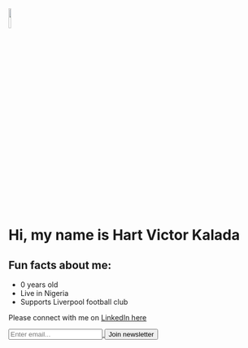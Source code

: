 <!DOCTYPE html>
<html>
    <body>
        <img src="./Me.jpg" width="10%">
        <h1>Hi, my name is Hart Victor Kalada</h1>
        <h2>Fun facts about me:</h2>
        <ul>
            <li>0 years old</li>
            <li>Live in Nigeria</li>
            <li>Supports Liverpool football club</li>
        </ul>
        <p>Please connect with me on <a href="https://www.linkedin.com/in/victor-hart-473b0819a/">LinkedIn here</p>
            <input type="email" placeholder="Enter email..."/>
            <button>Join newsletter</button>
    </body>
</html>
